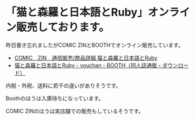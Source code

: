 # 「猫と森羅と日本語とRuby」オンライン販売しております。

昨日書き忘れましたがCOMIC ZINとBOOTHでオンライン販売しています。

* [COMIC　ZIN　通信販売/商品詳細 猫と森羅と日本語とRuby](https://shop.comiczin.jp/products/detail.php?product_id=38068)
* [猫と森羅と日本語とRuby - youchan - BOOTH（同人誌通販・ダウンロード）](https://youchan.booth.pm/items/1041946)

内税・外税、送料に若干の違いがありそうです。

Boothのほうは入庫待ちになっています。

COMIC ZINのほうは実店舗での販売もしているそうです。

